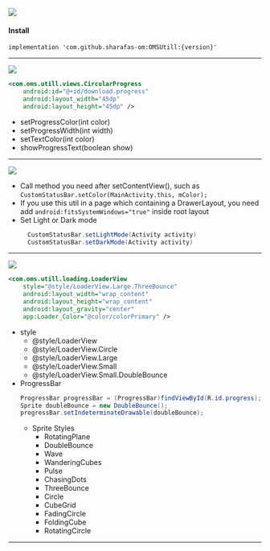 ![](https://jitpack.io/v/sharafas-om/OMSUtill.svg)

#### **Install**
    implementation 'com.github.sharafas-om:OMSUtill:{version}'

------------

![](https://img.shields.io/badge/1-CircularProgress-red)
```xml
<com.oms.utill.views.CircularProgress
	android:id="@+id/download.progress"
	android:layout_width="45dp"
	android:layout_height="45dp" />
```
- setProgressColor(int color)
- setProgressWidth(int width)
- setTextColor(int color)
- showProgressText(boolean show)

------------

![](https://img.shields.io/badge/2-CustomStatusBar-red)

- Call method you need after setContentView(), such as 
	`CustomStatusBar.setColor(MainActivity.this, mColor);`
- If you use this util in a page which containing a DrawerLayout, you need add `android:fitsSystemWindows="true"` inside root layout
- Set Light or Dark mode
	```java
	  CustomStatusBar.setLightMode(Activity activity)
	  CustomStatusBar.setDarkMode(Activity activity)
	```

------------

![](https://img.shields.io/badge/3-LoaderView-red)

```xml
<com.oms.utill.loading.LoaderView 
    style="@style/LoaderView.Large.ThreeBounce"
    android:layout_width="wrap_content"
    android:layout_height="wrap_content"
    android:layout_gravity="center"
    app:Loader_Color="@color/colorPrimary" />
```
- style
	- @style/LoaderView
	- @style/LoaderView.Circle
	- @style/LoaderView.Large
	- @style/LoaderView.Small
	- @style/LoaderView.Small.DoubleBounce 
- ProgressBar
	```java
	ProgressBar progressBar = (ProgressBar)findViewById(R.id.progress);
	Sprite doubleBounce = new DoubleBounce();
	progressBar.setIndeterminateDrawable(doubleBounce);
	```
	- Sprite Styles
		- RotatingPlane
		- DoubleBounce
		- Wave
		- WanderingCubes
		- Pulse
		- ChasingDots
		- ThreeBounce
		- Circle
		- CubeGrid
		- FadingCircle
		- FoldingCube
		- RotatingCircle

------------
